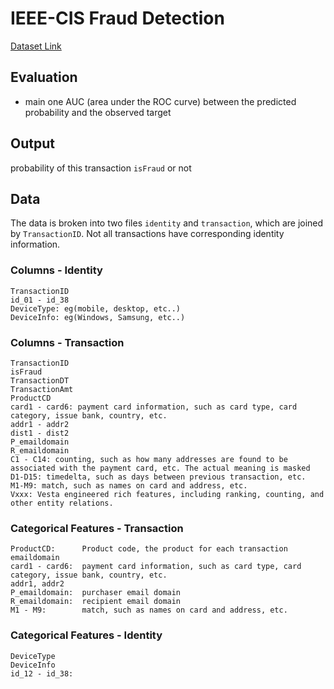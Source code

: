 # IEEE-CIS Fraud Detection
[Dataset Link](https://www.kaggle.com/competitions/ieee-fraud-detection/data)


## Evaluation
- main one AUC (area under the ROC curve) between the predicted probability and the observed target

## Output
probability of this transaction `isFraud` or not

## Data
The data is broken into two files `identity` and `transaction`, which are joined by `TransactionID`. Not all transactions have corresponding identity information.
### Columns - Identity
    TransactionID
    id_01 - id_38
    DeviceType: eg(mobile, desktop, etc..)
    DeviceInfo: eg(Windows, Samsung, etc..)
### Columns - Transaction
    TransactionID
    isFraud
    TransactionDT
    TransactionAmt
    ProductCD
    card1 - card6: payment card information, such as card type, card category, issue bank, country, etc.
    addr1 - addr2 	
    dist1 - dist2
    P_emaildomain
    R_emaildomain
    C1 - C14: counting, such as how many addresses are found to be associated with the payment card, etc. The actual meaning is masked
    D1-D15: timedelta, such as days between previous transaction, etc. 
    M1-M9: match, such as names on card and address, etc.
    Vxxx: Vesta engineered rich features, including ranking, counting, and other entity relations.

### Categorical Features - Transaction
    ProductCD:      Product code, the product for each transaction 
    emaildomain
    card1 - card6:  payment card information, such as card type, card category, issue bank, country, etc. 
    addr1, addr2
    P_emaildomain:  purchaser email domain
    R_emaildomain:  recipient email domain
    M1 - M9:        match, such as names on card and address, etc.
### Categorical Features - Identity
    DeviceType
    DeviceInfo
    id_12 - id_38: 
